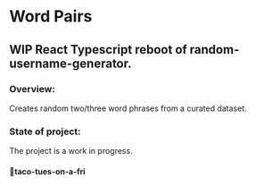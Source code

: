 Word Pairs
=======

## WIP React Typescript reboot of random-username-generator.

### Overview:
Creates random two/three word phrases from a curated dataset.

### State of project:
The project is a work in progress.

#### 🌮taco-tues-on-a-fri